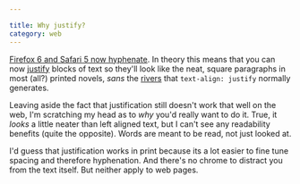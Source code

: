 ```yaml
---

title: Why justify?
category: web
---
```


[Firefox 6 and Safari 5 now hyphenate](https://blog.fontdeck.com/post/9037028497/hyphens). In theory this means that you can now [justify](https://en.wikipedia.org/wiki/Justification_(typesetting)) blocks of text so they'll look like the neat, square paragraphs in most (all?) printed novels, _sans_ the [rivers](https://en.wikipedia.org/wiki/River_(typography)) that `text-align: justify` normally generates.

Leaving aside the fact that justification still doesn't work that well on the web, I'm scratching my head as to _why_ you'd really want to do it. True, it _looks_ a little neater than left aligned text, but I can't see any readability benefits (quite the opposite). Words are meant to be read, not just looked at.

I'd guess that justification works in print because its a lot easier to fine tune spacing and therefore hyphenation. And there's no chrome to distract you from the text itself. But neither apply to web pages.

